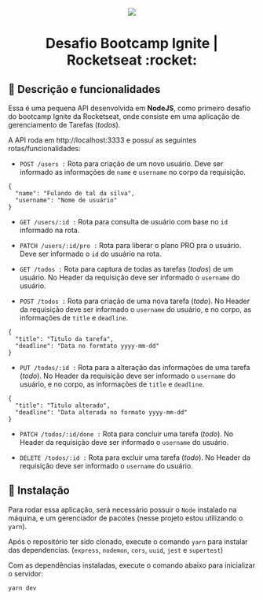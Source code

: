<p align="center">
  <img src="https://images.ctfassets.net/6m9bd13t776q/5yac5XKg5qiACu06a84icc/b18c4c2bd2594b3b27d24a943f711b08/second-trimester-to-dos-2160x1200.jpg?q=75&w=450" />
</p>

<h1 align="center">Desafio Bootcamp Ignite | Rocketseat :rocket:</h1> 

## :memo: Descrição e funcionalidades

Essa é uma pequena API desenvolvida em **NodeJS**, como primeiro desafio do bootcamp Ignite da Rocketseat, onde consiste em uma aplicação de gerenciamento de Tarefas (*todos*).

A API roda em http://localhost:3333 e possuí as seguintes rotas/funcionalidades:

* `POST /users :` Rota para criação de um novo usuário. Deve ser informado as informações de `name` e `username` no corpo da requisição. 
``` 
{
  "name": "Fulando de tal da silva",
  "username": "Nome de usuário"
}
```

* `GET /users/:id :` Rota para consulta de usuário com base no `id` informado na rota. 

* `PATCH /users/:id/pro :` Rota para liberar o plano PRO pra o usuário. Deve ser informado o `id` do usuário na rota. 

* `GET /todos :` Rota para captura de todas as tarefas (*todos*) de um usuário. No Header da requisição deve ser informado o `username` do usuário.   

* `POST /todos :` Rota para criação de uma nova tarefa (*todo*). No Header da requisição deve ser informado o `username` do usuário, e no corpo, as informações de `title` e `deadline`.
```
{
  "title": "Titulo da tarefa",
  "deadline": "Data no formtato yyyy-mm-dd"
}
```

* `PUT /todos/:id :` Rota para a alteração das informações de uma tarefa (*todo*). No Header da requisição deve ser informado o `username` do usuário, e no corpo, as informações de `title` e `deadline`.
```
{
  "title": "Titulo alterado",
  "deadline": "Data alterada no formato yyyy-mm-dd"
}
```

* `PATCH /todos/:id/done :` Rota para concluir uma tarefa (*todo*). No Header da requisição deve ser informado o `username` do usuário.

* `DELETE /todos/:id :` Rota para excluir uma tarefa (*todo*). No Header da requisição deve ser informado o `username` do usuário.

## :wrench: Instalação
Para rodar essa aplicação, será necessário possuir o  `Node` instalado na máquina, e um gerenciador de pacotes (nesse projeto estou utilizando o `yarn`).

Após o repositório ter sido clonado, execute o comando `yarn` para instalar das dependencias. (`express`, `nodemon`, `cors`, `uuid`, `jest` e `supertest`)

Com as dependências instaladas, execute o comando abaixo para inicializar o servidor:

```
yarn dev
```